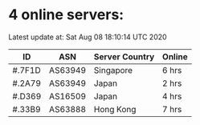 # 4 online servers:

Latest update at: Sat Aug 08 18:10:14 UTC 2020

| ID | ASN | Server Country | Online |
| -- | --- | -------------- | ------ |
| #.7F1D | AS63949 | Singapore | 6 hrs |
| #.2A79 | AS63949 | Japan | 2 hrs |
| #.D369 | AS16509 | Japan | 4 hrs |
| #.33B9 | AS63888 | Hong Kong | 7 hrs |

